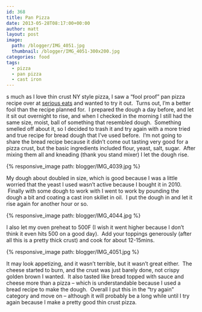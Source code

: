 ```yaml
---
id: 368
title: Pan Pizza
date: 2013-05-28T08:17:00+00:00
author: matt
layout: post
image: 
  path: /blogger/IMG_4051.jpg
  thumbnail: /blogger/IMG_4051-300x200.jpg
categories: food
tags:
  - pizza
  - pan pizza
  - cast iron
---
```

s much as I love thin crust NY style pizza, I saw a &#8220;fool proof&#8221; pan pizza recipe over at [serious eats](http://www.seriouseats.com/recipes/2013/01/foolproof-pan-pizza-recipe.html) and wanted to try it out. &nbsp;Turns out, I&#8217;m a better fool than the recipe planned for. &nbsp;I prepared the dough a day before, and let it sit out overnight to rise, and when I checked in the morning I still had the same size, moist, ball of something that resembled dough. &nbsp;Something smelled off about it, so I decided to trash it and try again with a more tried and true recipe for bread dough that I&#8217;ve used before. &nbsp;I&#8217;m not going to share the bread recipe because it didn&#8217;t come out tasting very good for a pizza crust, but the basic ingredients included flour, yeast, salt, sugar. &nbsp;After mixing them all and kneading (thank you stand mixer) I let the dough rise.


{% responsive_image path: blogger/IMG_4039.jpg %}


My dough about doubled in size, which is good because I was a little worried that the yeast I used wasn&#8217;t active because I bought it in 2010. &nbsp;Finally with some dough to work with I went to work by pounding the dough a bit and coating a cast iron skillet in oil. &nbsp;I put the dough in and let it rise again for another hour or so.


{% responsive_image path: blogger/IMG_4044.jpg %}


I also let my oven preheat to 500F (I wish it went higher because I don&#8217;t think it even hits 500 on a good day). &nbsp;Add your toppings generously (after all this is a pretty thick crust) and cook for about 12-15mins.


{% responsive_image path: blogger/IMG_4051.jpg %}


It may look appetizing, and it wasn&#8217;t terrible, but it wasn&#8217;t great either. &nbsp;The cheese started to burn, and the crust was just barely done, not crispy golden brown I wanted. &nbsp;It also tasted like bread topped with sauce and cheese more than a pizza &#8211; which is understandable because I used a bread recipe to make the dough. &nbsp;Overall I put this in the &#8220;try again&#8221; category and move on &#8211; although it will probably be a long while until I try again because I make a pretty good thin crust pizza.
